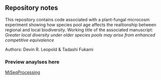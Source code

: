 ## Repository notes

This repository contains code associated with a plant-fungal microcosm experiment showing how species pool age affects the realtionship between regional and local biodiversity. Working title of the associated manuscript: *Greater local diversity under older species pools may arise from enhanced competitive equivalence*

Authors: Devin R. Leopold & Tadashi Fukami

### Preview anaylses here

[MiSeqProcessing](https://htmlpreview.github.io/?https://github/dleopold/SpeciesPoolAge/output/html/MiSeqProcessing.html)